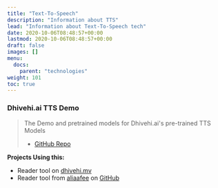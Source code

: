 ```yaml
---
title: "Text-To-Speech"
description: "Information about TTS"
lead: "Information about Text-To-Speech tech"
date: 2020-10-06T08:48:57+00:00
lastmod: 2020-10-06T08:48:57+00:00
draft: false
images: []
menu:
  docs:
    parent: "technologies"
weight: 101
toc: true
---
```



### Dhivehi.ai TTS Demo

> The Demo and pretrained models for Dhivehi.ai's pre-trained TTS Models
> * [GitHub Repo](https://github.com/DhivehiAI/TTS-Demos)

**Projects Using this:**

* Reader tool on [dhivehi.mv](https://dhivehi.mv/tools/tts/)
* Reader tool from [aliaafee](https://github.com/aliaafee) on [GitHub](https://github.com/aliaafee/dhivehi-reader)
